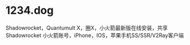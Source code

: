 # 1234.dog
Shadowrocket，Quantumult X，圈X，小火箭最新版在线安装，共享Shadowrocket 小火箭账号，iPhone，IOS，苹果手机SS/SSR/V2Ray客户端
